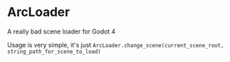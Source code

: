 # ArcLoader

A really bad scene loader for Godot 4

Usage is very simple, it's just `ArcLoader.change_scene(current_scene_root, string_path_for_scene_to_load)`
